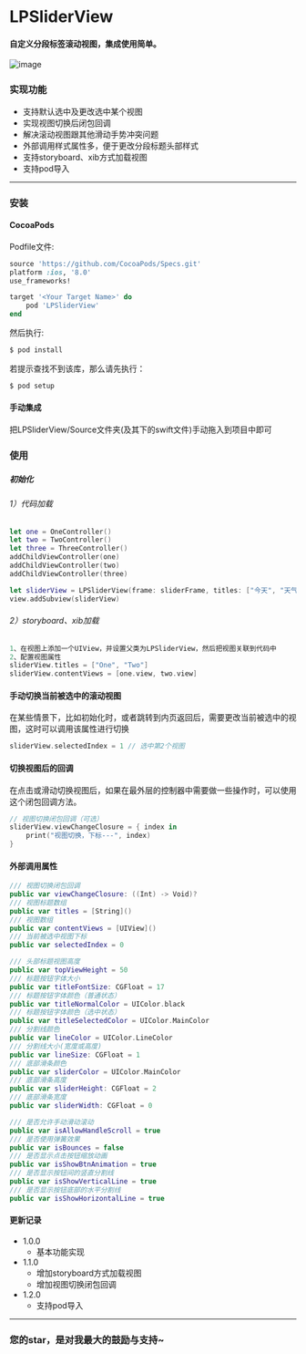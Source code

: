 # LPSliderView
#### 自定义分段标签滚动视图，集成使用简单。

![image](https://github.com/splsylp/SliderView/blob/master/SliderView.gif)

### 实现功能
* 支持默认选中及更改选中某个视图
* 实现视图切换后闭包回调
* 解决滚动视图跟其他滑动手势冲突问题
* 外部调用样式属性多，便于更改分段标题头部样式
* 支持storyboard、xib方式加载视图
* 支持pod导入

---

### 安装

#### CocoaPods
Podfile文件:

```ruby
source 'https://github.com/CocoaPods/Specs.git'
platform :ios, '8.0'
use_frameworks!

target '<Your Target Name>' do
    pod 'LPSliderView'
end
```

然后执行:

```bash
$ pod install
```
若提示查找不到该库，那么请先执行：
```bash
$ pod setup
```

#### 手动集成
把LPSliderView/Source文件夹(及其下的swift文件)手动拖入到项目中即可


### 使用
##### 初始化
###### 1）代码加载
```Swift
let one = OneController()
let two = TwoController()
let three = ThreeController()
addChildViewController(one)
addChildViewController(two)
addChildViewController(three)

let sliderView = LPSliderView(frame: sliderFrame, titles: ["今天", "天气", "不错"], contentViews: [one.view, two.view, three.view])
view.addSubview(sliderView)
```

###### 2）storyboard、xib加载
```Swift
1、在视图上添加一个UIView，并设置父类为LPSliderView，然后把视图关联到代码中
2、配置视图属性
sliderView.titles = ["One", "Two"]
sliderView.contentViews = [one.view, two.view]
```

#### 手动切换当前被选中的滚动视图
在某些情景下，比如初始化时，或者跳转到内页返回后，需要更改当前被选中的视图，这时可以调用该属性进行切换
```Swift
sliderView.selectedIndex = 1 // 选中第2个视图
```

#### 切换视图后的回调
在点击或滑动切换视图后，如果在最外层的控制器中需要做一些操作时，可以使用这个闭包回调方法。
```Swift
// 视图切换闭包回调（可选）
sliderView.viewChangeClosure = { index in
    print("视图切换，下标---", index)
}
```


#### 外部调用属性
```Swift
/// 视图切换闭包回调
public var viewChangeClosure: ((Int) -> Void)?
/// 视图标题数组
public var titles = [String]()
/// 视图数组
public var contentViews = [UIView]()
/// 当前被选中视图下标
public var selectedIndex = 0 

/// 头部标题视图高度
public var topViewHeight = 50
/// 标题按钮字体大小
public var titleFontSize: CGFloat = 17
/// 标题按钮字体颜色（普通状态）
public var titleNormalColor = UIColor.black
/// 标题按钮字体颜色（选中状态）
public var titleSelectedColor = UIColor.MainColor
/// 分割线颜色
public var lineColor = UIColor.LineColor
/// 分割线大小(宽度或高度)
public var lineSize: CGFloat = 1
/// 底部滑条颜色
public var sliderColor = UIColor.MainColor
/// 底部滑条高度
public var sliderHeight: CGFloat = 2
/// 底部滑条宽度
public var sliderWidth: CGFloat = 0

/// 是否允许手动滑动滚动
public var isAllowHandleScroll = true
/// 是否使用弹簧效果
public var isBounces = false
/// 是否显示点击按钮缩放动画
public var isShowBtnAnimation = true
/// 是否显示按钮间的竖直分割线
public var isShowVerticalLine = true
/// 是否显示按钮底部的水平分割线
public var isShowHorizontalLine = true
```

#### 更新记录
- 1.0.0 
  - 基本功能实现
- 1.1.0 
  - 增加storyboard方式加载视图
  - 增加视图切换闭包回调
- 1.2.0
  - 支持pod导入

---

### 您的star，是对我最大的鼓励与支持~
